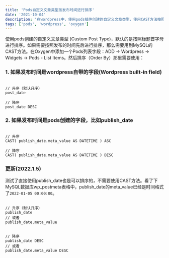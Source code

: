 ```yaml
---
title: 'Pods自定义文章类型按发布时间进行排序'
date: '2021-10-04'
description: '在wordpress中，使用pods插件创建的自定义文章类型，使用CAST方法按照发布时间进行排序'
tags: ['pods', 'wordpress', 'oxygen']
---
```


使用pods创建的自定义文章类型 (Custom Post Type)，默认的是按照标题首字母进行排序。如果需要按照发布的时间先后进行排序，那么需要用到MySQL的CAST方法。在Oxygen中添加一个Pods列表字段：ADD -> Wordpress -> Widgets -> Pods - List Items。然后排序（Order By）那里需要使用：

### 1. 如果发布时间是wordpress自带的字段(Wordpress built-in field)

```mysql

// 升序（默认升序）
post_date

// 降序
post_date DESC

```

### 2. 如果发布时间是pods创建的字段，比如publish_date

```mysql

// 升序
CAST( publish_date.meta_value AS DATETIME ) ASC

// 降序
CAST( publish_date.meta_value AS DATETIME ) DESC

```

### 更新(2022.1.5)

测试了直接使用publish_date也是可以排序的，不需要使用CAST方法。看了下MySQL数据库wp_postmeta表格中，publish_date的meta_value已经是时间格式了`2022-01-05 00:00:00`。

```mysql

// 升序（默认升序）
publish_date
// 或者
publish_date.meta_value


// 降序
publish_date DESC
// 或者
publish_date.meta_value DESC

```